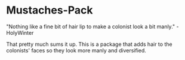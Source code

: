 # Mustaches-Pack
"Nothing like a fine bit of hair lip to make a colonist look a bit manly." - HolyWinter

That pretty much sums it up. This is a package that adds hair to the colonists' faces so they look more manly and diversified.
